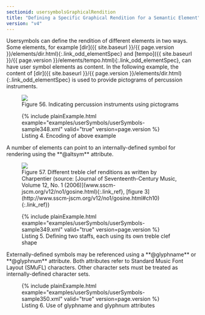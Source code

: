```yaml
---
sectionid: usersymbolsGraphicalRendition
title: "Defining a Specific Graphical Rendition for a Semantic Element"
version: "v4"
---
```




Usersymbols can define the rendition of different elements in two ways. Some elements,
for
example [dir]({{ site.baseurl }}/{{ page.version }}/elements/dir.html){:.link_odd_elementSpec} and [tempo]({{ site.baseurl }}/{{ page.version }}/elements/tempo.html){:.link_odd_elementSpec}, can have user symbol
elements as content. In the following example, the content of [dir]({{ site.baseurl }}/{{ page.version }}/elements/dir.html){:.link_odd_elementSpec} is
used to provide pictograms of percussion instruments.

<figure class="figure">
   <img src="{{ site.baseurl }}/Images/modules/usersymbols/percussion.png" class="img-responsive"></img>
   <figcaption class="figure-caption">Figure 56. Indicating percussion instruments using pictograms</figcaption>
</figure>

<figure class="figure">{% include plainExample.html example="examples/userSymbols/userSymbols-sample348.xml" valid="true" version=page.version %}
   
   <figcaption class="figure-caption">Listing 4. Encoding of above example</figcaption>
</figure>
A number of elements can point to an internally-defined symbol for rendering using
the
**@altsym** attribute.


<figure class="figure">
   <img src="{{ site.baseurl }}/Images/modules/usersymbols/charpentier.png" class="img-responsive"></img>
   <figcaption class="figure-caption">Figure 57. Different treble clef renditions as written by Charpentier (source: [Journal of Seventeenth-Century Music,
      Volume 12, No. 1 (2006)](www.sscm-jscm.org/v12/no1/gosine.html){:.link_ref}, [figure 3](http://www.sscm-jscm.org/v12/no1/gosine.html#ch10){:.link_ref})
   </figcaption>
</figure>

<figure class="figure">{% include plainExample.html example="examples/userSymbols/userSymbols-sample349.xml" valid="true" version=page.version %}
   
   <figcaption class="figure-caption">Listing 5. Defining two staffs, each using its own treble clef shape</figcaption>
</figure>
Externally-defined symbols may be referenced using a **@glyphname** or
**@glyphnum** attribute. Both attributes refer to Standard Music Font Layout (SMuFL)
characters. Other character sets must be treated as internally-defined character sets.


<figure class="figure">{% include plainExample.html example="examples/userSymbols/userSymbols-sample350.xml" valid="true" version=page.version %}
   
   <figcaption class="figure-caption">Listing 6. Use of glyphname and glyphnum attributes</figcaption>
</figure>

